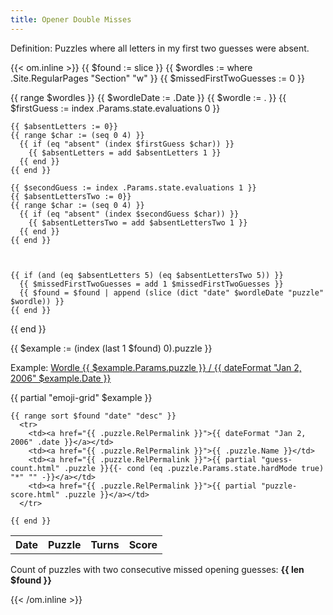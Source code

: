 ```yaml
---
title: Opener Double Misses
---
```


Definition: Puzzles where all letters in my first two guesses were absent.

{{< om.inline >}}
  {{ $found := slice }}
  {{ $wordles := where .Site.RegularPages "Section" "w" }}
  {{ $missedFirstTwoGuesses := 0 }}

  {{ range $wordles }}
    {{ $wordleDate := .Date }}
    {{ $wordle := . }}
    {{ $firstGuess := index .Params.state.evaluations 0 }}

    {{ $absentLetters := 0}}
    {{ range $char := (seq 0 4) }}
      {{ if (eq "absent" (index $firstGuess $char)) }}
        {{ $absentLetters = add $absentLetters 1 }}
      {{ end }}
    {{ end }}

    {{ $secondGuess := index .Params.state.evaluations 1 }}
    {{ $absentLettersTwo := 0}}
    {{ range $char := (seq 0 4) }}
      {{ if (eq "absent" (index $secondGuess $char)) }}
        {{ $absentLettersTwo = add $absentLettersTwo 1 }}
      {{ end }}
    {{ end }}



    {{ if (and (eq $absentLetters 5) (eq $absentLettersTwo 5)) }}
      {{ $missedFirstTwoGuesses = add 1 $missedFirstTwoGuesses }}
      {{ $found = $found | append (slice (dict "date" $wordleDate "puzzle" $wordle)) }}
    {{ end }}

  {{ end }}

  {{ $example := (index (last 1 $found) 0).puzzle }}
  <p>Example: <a href="{{ $example.RelPermalink }}">Wordle {{ $example.Params.puzzle }} / {{ dateFormat "Jan 2, 2006" $example.Date }}</a></p>

  <p>{{ partial "emoji-grid" $example }}</p>

  <table>
    <tr>
      <th>Date</th>
      <th>Puzzle</th>
      <th>Turns</th>
      <th>Score</th>
    </tr>

    {{ range sort $found "date" "desc" }}
      <tr>
        <td><a href="{{ .puzzle.RelPermalink }}">{{ dateFormat "Jan 2, 2006" .date }}</a></td>
        <td><a href="{{ .puzzle.RelPermalink }}">{{ .puzzle.Name }}</td>
        <td><a href="{{ .puzzle.RelPermalink }}">{{ partial "guess-count.html" .puzzle }}{{- cond (eq .puzzle.Params.state.hardMode true) "*" "" -}}</a></td>
        <td><a href="{{ .puzzle.RelPermalink }}">{{ partial "puzzle-score.html" .puzzle }}</a></td>
      </tr>

    {{ end }}
  </table>

  <p>Count of puzzles with two consecutive missed opening guesses: <strong>{{ len $found }}</strong></p>
{{< /om.inline >}}
